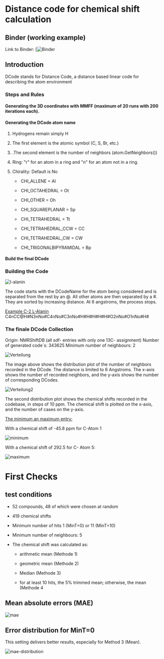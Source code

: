 # Distance code for chemical shift calculation


## Binder (working example)
Link to Binder: 
[![Binder](https://mybinder.org/v2/gh/steto123/dcode/HEAD?urlpath=%2Fdoc%2Ftree%2Fcalc-shift-v.04.ipynb)



## Introduction

DCode stands for Distance Code, a distance based linear code for describing the atom environment

### Steps and Rules

#### Generating the 3D coordinates with MMFF (maximum of 20 runs with 200 iterations each).

#### Generating the DCode atom name

1. Hydrogens remain simply H

2. The first element is the atomic symbol (C, S, Br, etc.)

3. .The second element is the number of neighbors (atom.GetNeighbors())

4. Ring: "r" for an atom in a ring and "n" for an atom not in a ring.

5. Chirality: Default is No
   - ​			CHI_ALLENE = Al

   - ​			CHI_OCTAHEDRAL = Ot

   - ​			CHI_OTHER = Oh

   - ​			CHI_SQUAREPLANAR = Sp

   - ​			CHI_TETRAHEDRAL = Tt

   - ​			CHI_TETRAHEDRAL_CCW = CC

   - ​			CHI_TETRAHEDRAL_CW = CW

   - ​			CHI_TRIGONALBIPYRAMIDAL = Bp


#### Build the final DCode



### Building the Code



![l-alanin](pictures/l-alanin.png)

The code starts with the DCodeName for the atom being considered and is separated from the rest by an @. All other atoms are then separated by a #. They are sorted by increasing distance. At 6 angstroms, the process stops.

<u>Example C-2 L-Alanin</u>
C4nCC@H#N3nNo#C4nNo#C3nNo#H#H#H#H#H#O2nNo#O1nNo#H#



### The finale DCode Collection

Origin: NMRShiftDB (all sdf- entries with only one 13C- assignment)
Number of generated code´s: 343625
Minimum number of neighbours: 2

![Verteilung](pictures/Verteilung.png)



The image above shows the distribution plot of the number of neighbors recorded in the DCode. The distance is limited to 6 Angstroms. The x-axis shows the number of recorded neighbors, and the y-axis shows the number of corresponding DCodes.

![Verteilung2](pictures/Verteilung2.png)

The second distribution plot shows the chemical shifts recorded in the codebase, in steps of 10 ppm.  The chemical shift is plotted on the x-axis, and the number of cases on the y-axis.



<u>The minimum an maximum entry:</u>

With a chemical shift of -45.8 ppm for C-Atom 1

![minimum](pictures/minimum.png)



With a chemical shift of 292.5 for C- Atom 5:

![maximum](pictures/maximum.png)



# First Checks

## test conditions

- 52 compounds, 48 of which were chosen at random

- 419 chemical shifts

- Minimum number of hits 1 (MinT=0) or 11 (MinT=10)

- Minimum number of neighbours: 5 

- The chemical shift was calculated as:

  - arithmetic mean (Methode 1)

  - geometric mean (Methode 2)

  - Median (Methode 3)

  - for at least 10 hits, the 5% trimmed mean; otherwise, the mean (Methode 4

## Mean absolute errors (MAE)

![mae](pictures/mae.png)

## Error distribution for MinT=0

This setting delivers better results, especially for Method 3 (Mean).

![mae-distribution](pictures/mae-distribution.png)
